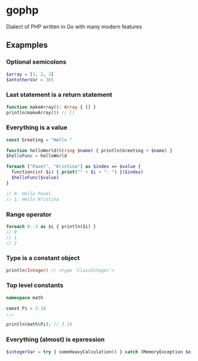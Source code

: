 # gophp
Dialect of PHP written in Go with many modern features 

## Exapmples

### Optional semicolons
```php
$array = [1, 2, 3]
$antotherVar = 365
```

### Last statement is a return statement
```php
function makeArray(): Array { [] }
println(makeArray()) // []
```

### Everything is a value
```php
const Greeting = "Hello "

function helloWorld(String $name) { println(Greeting + $name) }
$helloFunc = helloWorld

foreach ["Pavel", "Kristina"] as $index => $value {
  function(int $i) { print("" + $i + ": ") }($index)
  $helloFunc($value)
}

// 0: Hello Pavel
// 1: Hello Kristina
```

### Range operator
```php
foreach 0..3 as $i { println($i) }
// 0
// 1
// 2
```

### Type is a constant object
```php
println(Integer) // <type 'ClassInteger'>
```

### Top level constants
```php
namespace math

const Pi = 3.14
...

println(math\Pi); // 3.14

```

### Everything (almost) is epxression
```php
$integerVar = try { someHeavyCalculation() } catch (MemoryException $e) { 0 }
```
